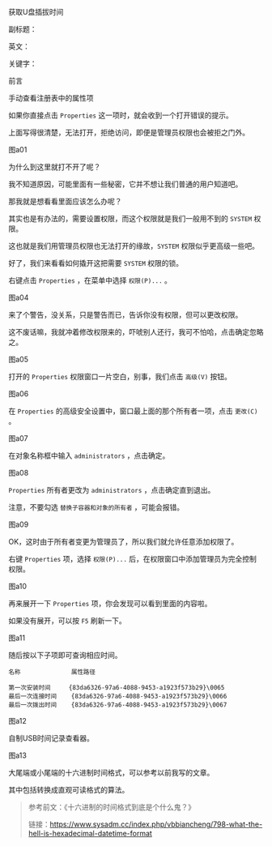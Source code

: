 获取U盘插拔时间

副标题：

英文：

关键字：



前言



手动查看注册表中的属性项

如果你直接点击 `Properties` 这一项时，就会收到一个打开错误的提示。

上面写得很清楚，无法打开，拒绝访问，即便是管理员权限也会被拒之门外。

图a01



为什么到这里就打不开了呢？

我不知道原因，可能里面有一些秘密，它并不想让我们普通的用户知道吧。

那我就是想看看里面应该怎么办呢？

其实也是有办法的，需要设置权限，而这个权限就是我们一般用不到的 `SYSTEM` 权限。

这也就是我们用管理员权限也无法打开的缘故，`SYSTEM` 权限似乎更高级一些吧。

好了，我们来看看如何撬开这把需要 `SYSTEM` 权限的锁。



右键点击 `Properties` ，在菜单中选择 `权限(P)...` 。

图a04



来了个警告，没关系，只是警告而已，告诉你没有权限，但可以更改权限。

这不废话嘛，我就冲着修改权限来的，吓唬别人还行，我可不怕哈，点击确定忽略之。

图a05



打开的 `Properties` 权限窗口一片空白，别事，我们点击 `高级(V)` 按钮。

图a06



在 `Properties` 的高级安全设置中，窗口最上面的那个所有者一项，点击 `更改(C)` 。

图a07



在对象名称框中输入 `administrators` ，点击确定。

图a08



`Properties` 所有者更改为 `administrators` ，点击确定直到退出。

注意，不要勾选 `替换子容器和对象的所有者` ，可能会报错。

图a09



OK，这时由于所有者变更为管理员了，所以我们就允许任意添加权限了。

右键 `Properties` 项，选择 `权限(P)...` 后，在权限窗口中添加管理员为完全控制权限。

图a10



再来展开一下 `Properties` 项，你会发现可以看到里面的内容啦。

如果没有展开，可以按 `F5` 刷新一下。

图a11





随后按以下子项即可查询相应时间。

```
名称				属性路径

第一次安装时间		{83da6326-97a6-4088-9453-a1923f573b29}\0065
最后一次连接时间	{83da6326-97a6-4088-9453-a1923f573b29}\0066
最后一次拨出时间	{83da6326-97a6-4088-9453-a1923f573b29}\0067
```

图a12







自制USB时间记录查看器。

图a13







大尾端或小尾端的十六进制时间格式，可以参考以前我写的文章。

其中包括转换成直观可读格式的算法。

>参考前文：《十六进制的时间格式到底是个什么鬼？》
>
>链接：https://www.sysadm.cc/index.php/vbbiancheng/798-what-the-hell-is-hexadecimal-datetime-format


